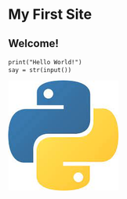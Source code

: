 # My First Site
## Welcome!
```
print("Hello World!")
say = str(input())
```
![This is an image](https://github.com/CombatMaster/combat-master-test/blob/main/python.jpg)
